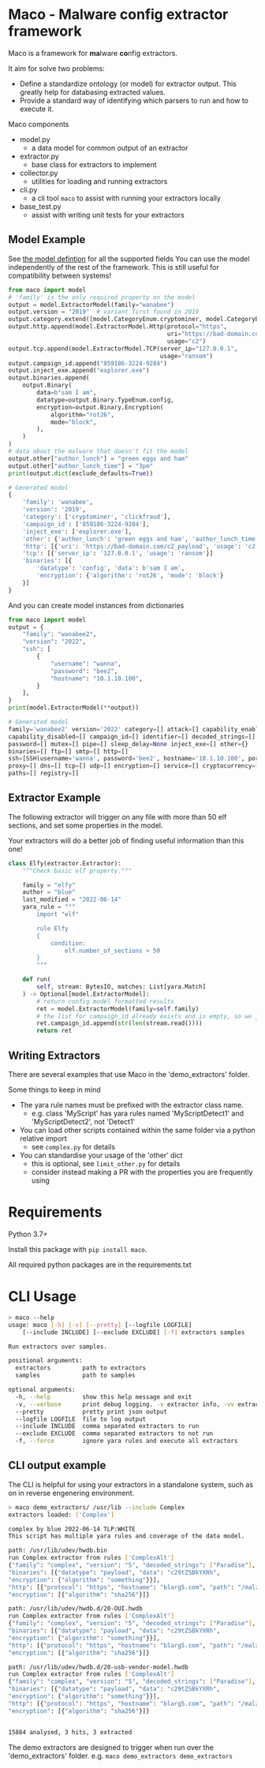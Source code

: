 # Maco - Malware config extractor framework

Maco is a framework for **ma**lware **co**nfig extractors.

It aim for solve two problems:
* Define a standardize ontology (or model) for extractor output. This greatly help for databasing extracted values.
* Provide a standard way of identifying which parsers to run and how to execute it.

Maco components
* model.py
    * a data model for common output of an extractor
* extractor.py
    * base class for extractors to implement
* collector.py
    * utilities for loading and running extractors
* cli.py
    * a cli tool `maco` to assist with running your extractors locally
* base_test.py
    * assist with writing unit tests for your extractors


## Model Example
See [the model defintion](https://github.com/CybercentreCanada/Maco/blob/0f447a66de5e5ce8770ef3fe2325aec002842e63/maco/model.py#L127) for all the supported fields
You can use the model independently of the rest of the framework.
This is still useful for compatibility between systems!

```python
from maco import model
# 'family' is the only required property on the model
output = model.ExtractorModel(family="wanabee")
output.version = "2019"  # variant first found in 2019
output.category.extend([model.CategoryEnum.cryptominer, model.CategoryEnum.clickfraud])
output.http.append(model.ExtractorModel.Http(protocol="https",
                                             uri="https://bad-domain.com/c2_payload"),
                                             usage="c2")
output.tcp.append(model.ExtractorModel.TCP(server_ip="127.0.0.1",
                                           usage="ransom")
output.campaign_id.append("859186-3224-9284")
output.inject_exe.append("explorer.exe")
output.binaries.append(
    output.Binary(
        data=b"sam I am",
        datatype=output.Binary.TypeEnum.config,
        encryption=output.Binary.Encryption(
            algorithm="rot26",
            mode="block",
        ),
    )
)
# data about the malware that doesn't fit the model
output.other["author_lunch"] = "green eggs and ham"
output.other["author_lunch_time"] = "3pm"
print(output.dict(exclude_defaults=True))

# Generated model
{
    'family': 'wanabee',
    'version': '2019',
    'category': ['cryptominer', 'clickfraud'],
    'campaign_id': ['859186-3224-9284'],
    'inject_exe': ['explorer.exe'],
    'other': {'author_lunch': 'green eggs and ham', 'author_lunch_time': '3pm'}
    'http': [{'uri': 'https://bad-domain.com/c2_payload', 'usage': 'c2', 'protocol': 'https'}]
    'tcp': [{'server_ip': '127.0.0.1', 'usage': 'ransom'}]
    'binaries': [{
        'datatype': 'config', 'data': b'sam I am',
        'encryption': {'algorithm': 'rot26', 'mode': 'block'}
    }]
}
```

And you can create model instances from dictionaries

```python
from maco import model
output = {
    "family": "wanabee2",
    "version": "2022",
    "ssh": [
        {
            "username": "wanna",
            "password": "bee2",
            "hostname": "10.1.10.100",
        }
    ],
}
print(model.ExtractorModel(**output))

# Generated model
family='wanabee2' version='2022' category=[] attack=[] capability_enabled=[]
capability_disabled=[] campaign_id=[] identifier=[] decoded_strings=[]
password=[] mutex=[] pipe=[] sleep_delay=None inject_exe=[] other={}
binaries=[] ftp=[] smtp=[] http=[]
ssh=[SSH(username='wanna', password='bee2', hostname='10.1.10.100', port=None, usage=None)]
proxy=[] dns=[] tcp=[] udp=[] encryption=[] service=[] cryptocurrency=[]
paths=[] registry=[]
```

## Extractor Example

The following extractor will trigger on any file with more than 50 elf sections,
and set some properties in the model.

Your extractors will do a better job of finding useful information than this one!

```python
class Elfy(extractor.Extractor):
    """Check basic elf property."""

    family = "elfy"
    author = "blue"
    last_modified = "2022-06-14"
    yara_rule = """
        import "elf"

        rule Elfy
        {
            condition:
                elf.number_of_sections > 50
        }
        """

    def run(
        self, stream: BytesIO, matches: List[yara.Match]
    ) -> Optional[model.ExtractorModel]:
        # return config model formatted results
        ret = model.ExtractorModel(family=self.family)
        # the list for campaign_id already exists and is empty, so we just add an item
        ret.campaign_id.append(str(len(stream.read())))
        return ret
```

## Writing Extractors

There are several examples that use Maco in the 'demo_extractors' folder.

Some things to keep in mind
* The yara rule names must be prefixed with the extractor class name.
    * e.g. class 'MyScript' has yara rules named 'MyScriptDetect1' and 'MyScriptDetect2', not 'Detect1'
* You can load other scripts contained within the same folder via a python relative import
    * see `complex.py` for details
* You can standardise your usage of the 'other' dict
    * this is optional, see `limit_other.py` for details
    * consider instead making a PR with the properties you are frequently using

# Requirements


Python 3.7+

Install this package with `pip install maco`.

All required python packages are in the requirements.txt


# CLI Usage


```bash
> maco --help
usage: maco [-h] [-v] [--pretty] [--logfile LOGFILE]
    [--include INCLUDE] [--exclude EXCLUDE] [-f] extractors samples

Run extractors over samples.

positional arguments:
  extractors         path to extractors
  samples            path to samples

optional arguments:
  -h, --help         show this help message and exit
  -v, --verbose      print debug logging. -v extractor info, -vv extractor debug, -vvv cli debug
  --pretty           pretty print json output
  --logfile LOGFILE  file to log output
  --include INCLUDE  comma separated extractors to run
  --exclude EXCLUDE  comma separated extractors to not run
  -f, --force        ignore yara rules and execute all extractors
```

## CLI output example
The CLI is helpful for using your extractors in a standalone system, such as on in reverse engenering environment.

```bash
> maco demo_extractors/ /usr/lib --include Complex
extractors loaded: ['Complex']

complex by blue 2022-06-14 TLP:WHITE
This script has multiple yara rules and coverage of the data model.

path: /usr/lib/udev/hwdb.bin
run Complex extractor from rules ['ComplexAlt']
{"family": "complex", "version": "5", "decoded_strings": ["Paradise"],
"binaries": [{"datatype": "payload", "data": "c29tZSBkYXRh",
"encryption": {"algorithm": "something"}}],
"http": [{"protocol": "https", "hostname": "blarg5.com", "path": "/malz/9956330", "usage": "c2"}],
"encryption": [{"algorithm": "sha256"}]}

path: /usr/lib/udev/hwdb.d/20-OUI.hwdb
run Complex extractor from rules ['ComplexAlt']
{"family": "complex", "version": "5", "decoded_strings": ["Paradise"],
"binaries": [{"datatype": "payload", "data": "c29tZSBkYXRh",
"encryption": {"algorithm": "something"}}],
"http": [{"protocol": "https", "hostname": "blarg5.com", "path": "/malz/1986908", "usage": "c2"}],
"encryption": [{"algorithm": "sha256"}]}

path: /usr/lib/udev/hwdb.d/20-usb-vendor-model.hwdb
run Complex extractor from rules ['ComplexAlt']
{"family": "complex", "version": "5", "decoded_strings": ["Paradise"],
"binaries": [{"datatype": "payload", "data": "c29tZSBkYXRh",
"encryption": {"algorithm": "something"}}],
"http": [{"protocol": "https", "hostname": "blarg5.com", "path": "/malz/1257481", "usage": "c2"}],
"encryption": [{"algorithm": "sha256"}]}


15884 analysed, 3 hits, 3 extracted
```

The demo extractors are designed to trigger when run over the 'demo_extractors' folder.
e.g. `maco demo_extractors demo_extractors`
